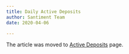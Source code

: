 ```yaml
---
title: Daily Active Deposits
author: Santiment Team
date: 2020-04-06

---
```


The article was moved to [Active Deposits](/metrics/active-deposits) page.